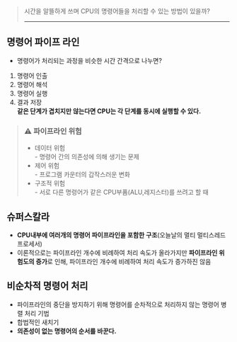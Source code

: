 > 시간을 알뜰하게 쓰며 CPU의 명령어들을 처리할 수 있는 방법이 있을까?  
> 
> ---

## 명령어 파이프 라인

-   명령어가 처리되는 과정을 비슷한 시간 간격으로 나누면?  
   1. 명령어 인출  
   2. 명령어 해석  
   3. 명령어 실행  
   4. 결과 저장  
    **같은 단계가 겹치지만 않는다면 CPU는 각 단계를 동시에 실행할 수 있다.**

> ### ⚠️ 파이프라인 위험
> 
> -   데이터 위험  
>     \- 명령어 간의 의존성에 의해 생기는 문제
> -   제어 위험  
>     \- 프로그램 카운터의 갑작스러운 변화
> -   구조적 위험  
>     \- 서로 다른 명령어가 같은 CPU부품(ALU,레지스터)를 쓰려고 할 때

## 슈퍼스칼라

-   **CPU내부에 여러개의 명령어 파이프라인을 포함한 구조**(오늘날의 멀티 멀티스레드 프로세서)
-   이론적으로는 파이프라인 개수에 비례하여 처리 속도가 올라가지만 **파이프라인 위험도의 증가**로 인해, 파이프라인 개수에 비례하여 처리 속도가 증가하진 않음

## 비순차적 명령어 처리

-   파이프라인의 중단을 방지하기 위해 명령어를 순차적으로 처리하지 않는 명령어 병렬 처리 기법
-   합법적인 새치기
-   **의존성이 없는 명령어의 순서를 바꾼다.**